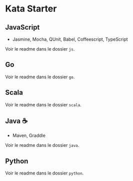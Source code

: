 # Kata Starter

## JavaScript

- Jasmine, Mocha, QUnit, Babel, Coffeescript, TypeScript

Voir le readme dans le dossier `js`.

## Go

Voir le readme dans le dossier `go`.

## Scala

Voir le readme dans le dossier `scala`.

## Java ☕

- Maven, Graddle

Voir le readme dans le dossier `java`.

## Python

Voir le readme dans le dossier `python`.

